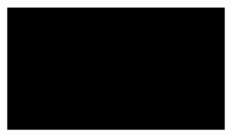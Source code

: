 ![Hey there, I'm Anshul. I'm a software developer, I'm a Machine Learning enthusiast. Check out my work](https://github.com/aanshul22/aanshul22/raw/master/GithubIntro.gif)

<!-- ### Hi, I'm Anshul 👋👨‍💻


**aanshul22/aanshul22** is a ✨ _special_ ✨ repository because its `README.md` (this file) appears on your GitHub profile.

Here are some ideas to get you started:

- 🔭 I’m currently working on ...
- 🌱 I’m currently learning ...
- 👯 I’m looking to collaborate on ...
- 🤔 I’m looking for help with ...
- 💬 Ask me about ...
- 📫 How to reach me: ...
- 😄 Pronouns: ...
- ⚡ Fun fact: ...
 -->
